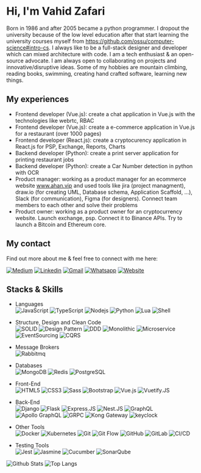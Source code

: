 # Hi, I'm Vahid Zafari

Born in 1986 and after 2005 became a python programmer. I dropout the university because of the low level education after that start learning the university courses myself from https://github.com/ossu/computer-science#intro-cs. I always like to be a full-stack designer and developer which can mixed architecture with code. I am a tech enthusiast & an open-source advocate. I am always open to collaborating on projects and innovative/disruptive ideas. Some of my hobbies are mountain climbing, reading books, swimming, creating hand crafted software, learning new things.

## My experiences

- Frontend developer (Vue.js): create a chat application in Vue.js with the technologies like webrtc, RBAC
- Frontend developer (Vue.js): create a e-commerce application in Vue.js for a restaurant (over 1000 pages)
- Frontend developer (React.js): create a cryptocurency application in React.js for PSP, Exchange, Reports, Charts
- Backend developer (Python): create a print server application for printing restaurant jobs
- Backend developer (Python): create a Car Number detection in python with OCR
- Product manager: working as a product manager for an ecommerce website www.ahan.vip and used tools like jira (project managment), draw.io (for creating UML, Database schema, Application Scaffold, ...), Slack (for communication), Figma (for designers). Connect team members to each other and solve their problems
- Product owner: working as a product owner for an cryptocurrency website. Launch exchange, psp. Connect it to Binance APIs. Try to launch a Bitcoin and Ethereum core.

## My contact

Find out more about me & feel free to connect with me here:

[![Medium](https://img.shields.io/badge/-Medium-black?style=flat-square&logo=medium&logoColor=white&link=https://medium.com/@zafarivahid)](https://medium.com/@zafarivahid)
[![Linkedin](https://img.shields.io/badge/-Linkedin-blue?style=flat-square&logo=Linkedin&logoColor=white&link=https://www.linkedin.com/in/vahid-zafari-b509b6166/)](https://www.linkedin.com/in/vahid-zafari-b509b6166/)
[![Gmail](https://img.shields.io/badge/-Gmail-c14438?style=flat-square&logo=Gmail&logoColor=white&link=mailto:zafarivahid@gmail.com)](mailto:zafarivahid@gmail.com)
[![Whatsapp](https://img.shields.io/badge/-Whatsapp-c14438?style=flat-square&color=darkgreen&logo=whatsapp&logoColor=white&link=https://wa.me/989128149776)](https://wa.me/989128149776)
[![Website](https://img.shields.io/badge/Portfolio-informational?style=flat-square&color=black&logo=vercel&logoColor=white)](https://vahidzafari.github.io/)

## Stacks & Skills

- Languages
  <br/>
  ![JavaScript](https://img.shields.io/badge/-JavaScript-white?style=flat-square&logo=javascript)
  ![TypeScript](https://img.shields.io/badge/-TypeScript-white?style=flat-square&logo=typescript&logoColor=blue)
  ![Nodejs](https://img.shields.io/badge/-Nodejs-white?style=flat-square&logo=javascript)
  ![Python](https://img.shields.io/badge/-Python-white?style=flat-square&logo=Python)
  ![Lua](https://img.shields.io/badge/-Lua-white?style=flat-square&logo=lua&logoColor=blue)
  ![Shell](https://img.shields.io/badge/-Shell-white?style=flat-square&logo=Shell&logoColor=green)

- Structure, Design and Clean Code
  <br/>
  ![SOLID](https://img.shields.io/badge/-SOLID-white?style=flat-square)
  ![Design Pattern](https://img.shields.io/badge/-Design_Pattern-white?style=flat-square)
  ![DDD](https://img.shields.io/badge/-DDD-white?style=flat-square)
  ![Monolithic](https://img.shields.io/badge/-Monolithic-white?style=flat-square)
  ![Microservice](https://img.shields.io/badge/-Microservice-white?style=flat-square)
  ![EventSourcing](https://img.shields.io/badge/-EventSourcing-white?style=flat-square)
  ![CQRS](https://img.shields.io/badge/-CQRS-white?style=flat-square)

- Message Brokers
  <br/>
  ![Rabbitmq](https://img.shields.io/badge/-Rabbitmq-white?style=flat-square&logo=Rabbitmq)

- Databases
  <br/>
  ![MongoDB](https://img.shields.io/badge/-MongoDB-white?style=flat-square&logo=mongodb)
  ![Redis](https://img.shields.io/badge/-Redis-white?style=flat-square&logo=Redis)
  ![PostgreSQL](https://img.shields.io/badge/-PostgreSQL-white?style=flat-square&logo=postgresql&logoColor=blue)

- Front-End
  <br/>
  ![HTML5](https://img.shields.io/badge/-HTML5-white?style=flat-square&logo=html5)
  ![CSS3](https://img.shields.io/badge/-CSS3-white?style=flat-square&logo=css3&logoColor=blue)
  ![Sass](https://img.shields.io/badge/-Sass-white?style=flat-square&logo=sass)
  ![Bootstrap](https://img.shields.io/badge/-Bootstrap-white?style=flat-square&logo=bootstrap&logoColor=purple)
  ![Vue.js](https://img.shields.io/badge/-Vue.js-white?style=flat-square&logo=Vue.js&logoColor=green)
  ![Vuetify.JS](https://img.shields.io/badge/-Vuetify.JS-white?style=flat-square&logo=Vuetify&logoColor=green)

- Back-End
  <br/>
  ![Django](https://img.shields.io/badge/-Django-white?style=flat-square&logo=Django&logoColor=darkgreen)
  ![Flask](https://img.shields.io/badge/-Flask-white?style=flat-square&logo=Flask&logoColor=darkgreen)
  ![Express.JS](https://img.shields.io/badge/-Express.JS-white?style=flat-square&logo=express&logoColor=darkblue)
  ![Nest.JS](https://img.shields.io/badge/-Nest.JS-white?style=flat-square&logo=NestJS&logoColor=red)
  ![GraphQL](https://img.shields.io/badge/-GraphQL-white?style=flat-square&logo=graphql&logoColor=red)
  ![Apollo GraphQL](https://img.shields.io/badge/-Apollo%20GraphQL-white?style=flat-square&logo=apollo-graphql&logoColor=red)
  ![GRPC](https://img.shields.io/badge/-GRPC-white?style=flat-square&logo=grpc&logoColor=red)
  ![Kong Gateway](https://img.shields.io/badge/-KongGateway-white?style=flat-square&logo=konggateway&logoColor=red)
  ![keyclock](https://img.shields.io/badge/-keycloak-white?style=flat-square&logo=keycloak&logoColor=red)

- Other Tools
  <br/>
  ![Docker](https://img.shields.io/badge/-Docker-white?style=flat-square&logo=docker)
  ![Kubernetes](https://img.shields.io/badge/-Kubernetes-white?style=flat-square&logo=kubernetes)
  ![Git](https://img.shields.io/badge/-Git-white?style=flat-square&logo=git)
  ![Git Flow](https://img.shields.io/badge/-Git_Flow-white?style=flat-square&logo=git)
  ![GitHub](https://img.shields.io/badge/-GitHub-white?style=flat-square&logo=github&logoColor=black)
  ![GitLab](https://img.shields.io/badge/-GitLab-white?style=flat-square&logo=gitlab)
  ![CI/CD](https://img.shields.io/badge/-CI/CD-white?style=flat-square&logo=gitlab)

- Testing Tools
  <br/>
  ![Jest](https://img.shields.io/badge/-Jest-white?style=flat-square&logo=Jest&logoColor=red)
  ![Jasmine](https://img.shields.io/badge/-Jasmine-white?style=flat-square&logo=Jasmine&logoColor=red)
  ![Cucumber](https://img.shields.io/badge/-Cucumber-white?style=flat-square&logo=cucumber)
  ![SonarQube](https://img.shields.io/badge/-Sonar_Qube-white?style=flat-square&logo=sonarqube)

![Github Stats](https://github-readme-stats.vercel.app/api?username=vahidzafari&count_private=true&show_icons=true&include_all_commits=true)
![Top Langs](https://github-readme-stats.vercel.app/api/top-langs/?username=vahidzafari&hide=TeX&layout=compact)

<!-- ![Visitor Badge](https://visitor-badge.laobi.icu/badge?page_id=aemmadi.aemmadi) -->
